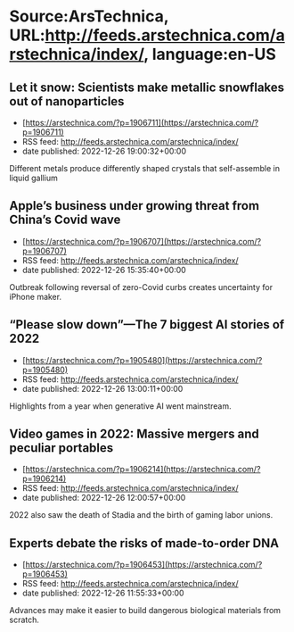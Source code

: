 # Source:ArsTechnica, URL:http://feeds.arstechnica.com/arstechnica/index/, language:en-US

## Let it snow: Scientists make metallic snowflakes out of nanoparticles
 - [https://arstechnica.com/?p=1906711](https://arstechnica.com/?p=1906711)
 - RSS feed: http://feeds.arstechnica.com/arstechnica/index/
 - date published: 2022-12-26 19:00:32+00:00

Different metals produce differently shaped crystals that self-assemble in liquid gallium

## Apple’s business under growing threat from China’s Covid wave
 - [https://arstechnica.com/?p=1906707](https://arstechnica.com/?p=1906707)
 - RSS feed: http://feeds.arstechnica.com/arstechnica/index/
 - date published: 2022-12-26 15:35:40+00:00

Outbreak following reversal of zero-Covid curbs creates uncertainty for iPhone maker.

## “Please slow down”—The 7 biggest AI stories of 2022
 - [https://arstechnica.com/?p=1905480](https://arstechnica.com/?p=1905480)
 - RSS feed: http://feeds.arstechnica.com/arstechnica/index/
 - date published: 2022-12-26 13:00:11+00:00

Highlights from a year when generative AI went mainstream.

## Video games in 2022: Massive mergers and peculiar portables
 - [https://arstechnica.com/?p=1906214](https://arstechnica.com/?p=1906214)
 - RSS feed: http://feeds.arstechnica.com/arstechnica/index/
 - date published: 2022-12-26 12:00:57+00:00

2022 also saw the death of Stadia and the birth of gaming labor unions.

## Experts debate the risks of made-to-order DNA
 - [https://arstechnica.com/?p=1906453](https://arstechnica.com/?p=1906453)
 - RSS feed: http://feeds.arstechnica.com/arstechnica/index/
 - date published: 2022-12-26 11:55:33+00:00

Advances may make it easier to build dangerous biological materials from scratch.

